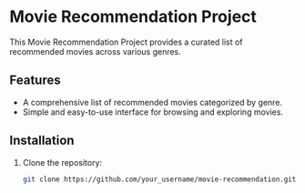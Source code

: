 # Movie Recommendation Project

This Movie Recommendation Project provides a curated list of recommended movies across various genres.

## Features

- A comprehensive list of recommended movies categorized by genre.
- Simple and easy-to-use interface for browsing and exploring movies.

## Installation

1. Clone the repository:
   ```bash
   git clone https://github.com/your_username/movie-recommendation.git

